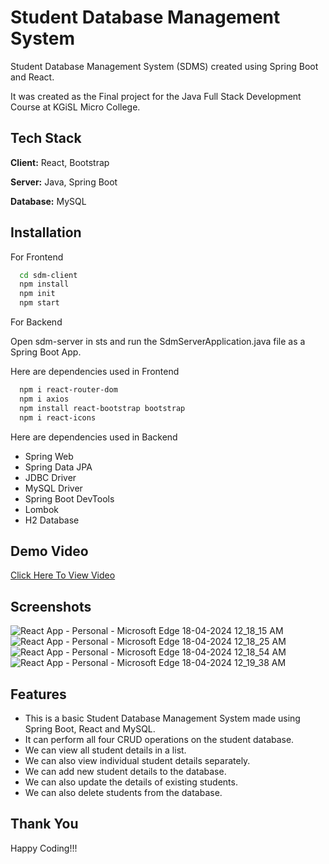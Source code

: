 
# Student Database Management System

Student Database Management System (SDMS) created using Spring Boot and React.

It was created as the Final project for the Java Full Stack Development Course at KGiSL Micro College.

## Tech Stack

**Client:** React, Bootstrap

**Server:** Java, Spring Boot

**Database:** MySQL


## Installation

For Frontend

```bash
  cd sdm-client
  npm install
  npm init
  npm start
```

For Backend

Open sdm-server in sts and run the SdmServerApplication.java file as a Spring Boot App.



Here are dependencies used in Frontend

```bash
  npm i react-router-dom
  npm i axios
  npm install react-bootstrap bootstrap
  npm i react-icons
```

Here are dependencies used in Backend

- Spring Web
- Spring Data JPA
- JDBC Driver
- MySQL Driver
- Spring Boot DevTools
- Lombok
- H2 Database

## Demo Video

[Click Here To View Video](https://drive.google.com/file/d/1OoQpMdMqD6u9e4QKirfF0cwI54FgJrVs/view?usp=sharing)


## Screenshots

![React App - Personal - Microsoft​ Edge 18-04-2024 12_18_15 AM](https://github.com/roythomas1305/SDMS-Springboot/assets/151865034/048ad500-075f-40d5-bb4d-6d2de77dee15)
![React App - Personal - Microsoft​ Edge 18-04-2024 12_18_25 AM](https://github.com/roythomas1305/SDMS-Springboot/assets/151865034/d790c6e0-7316-4154-86f2-a3a94109e7c1)
![React App - Personal - Microsoft​ Edge 18-04-2024 12_18_54 AM](https://github.com/roythomas1305/SDMS-Springboot/assets/151865034/7dc53b92-5b08-4651-991e-9f83eb6eb39f)
![React App - Personal - Microsoft​ Edge 18-04-2024 12_19_38 AM](https://github.com/roythomas1305/SDMS-Springboot/assets/151865034/0c4a053e-a93c-40a0-b252-a00fd9abc6fb)

## Features

- This is a basic Student Database Management System made using Spring Boot, React and MySQL.
- It can perform all four CRUD operations on the student database.
- We can view all student details in a list.
- We can also view individual student details separately.
- We can add new student details to the database.
- We can also update the details of existing students.
- We can also delete students from the database.


## Thank You

Happy Coding!!!
